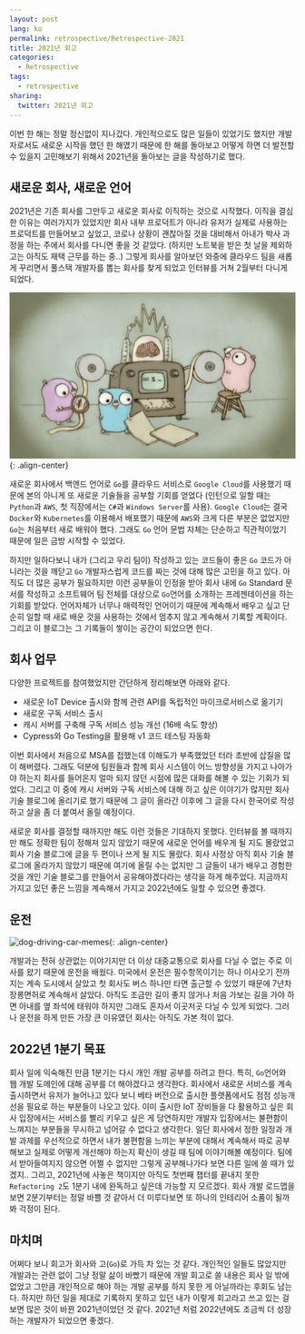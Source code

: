 ```yaml
---
layout: post
lang: ko
permalink: retrospective/Retrospective-2021
title: 2021년 회고
categories:
  - Retrospective
tags:
  - retrospective
sharing:
  twitter: 2021년 회고
---
```


이번 한 해는 정말 정신없이 지나갔다. 개인적으로도 많은 일들이 있었기도 했지만 개발자로서도 새로운 시작을 했던 한 해였기 때문에 한 해를 돌아보고 어떻게 하면 더 발전할 수 있을지 고민해보기 위해서 2021년을 돌아보는 글을 작성하기로 했다.

## 새로운 회사, 새로운 언어

2021년은 기존 회사를 그만두고 새로운 회사로 이직하는 것으로 시작했다. 이직을 결심한 이유는 여러가지가 있었지만 회사 내부 프로덕트가 아니라 유저가 실제로 사용하는 프로덕트를 만들어보고 싶었고, 코로나 상황이 괜찮아질 것을 대비해서 아내가 박사 과정을 하는 주에서 회사를 다니면 좋을 것 같았다. (하지만 노트북을 받은 첫 날을 제외하고는 아직도 재택 근무를 하는 중..) 그렇게 회사를 알아보던 와중에 클라우드 팀을 새롭게 꾸리면서 풀스택 개발자를 뽑는 회사를 찾게 되었고 인터뷰를 거쳐 2월부터 다니게 되었다.

![golang-machine](/assets/images/gopher-machine.jpg){: .align-center}

새로운 회사에서 백엔드 언어로 `Go`를 클라우드 서비스로 `Google Cloud`를 사용했기 때문에 본의 아니게 또 새로운 기술들을 공부할 기회를 얻었다 (인턴으로 일할 때는 `Python`과 `AWS`, 첫 직장에서는 `C#`과 `Windows Server`를 사용). `Google Cloud`는 결국 `Docker`와 `Kubernetes`를 이용해서 배포했기 때문에 `AWS`와 크게 다른 부분은 없었지만 `Go`는 처음부터 새로 배워야 했다. 그래도 `Go` 언어 문법 자체는 단순하고 직관적이었기 때문에 일은 금방 시작할 수 있었다. 

하지만 일하다보니 내가 (그리고 우리 팀이) 작성하고 있는 코드들이 좋은 `Go` 코드가 아니라는 것을 깨닫고 `Go` 개발자스럽게 코드를 짜는 것에 대해 많은 고민을 하고 있다. 아직도 더 많은 공부가 필요하지만 이런 공부들이 인정을 받아 회사 내에 `Go` Standard 문서를 작성하고 소프트웨어 팀 전체를 대상으로 `Go`언어를 소개하는 프레젠테이션을 하는 기회를 받았다. 언어자체가 너무나 매력적인 언어이기 때문에 계속해서 배우고 싶고 단순히 일할 때 새로 배운 것을 사용하는 것에서 멈추지 않고 계속해서 기록할 계획이다. 그리고 이 블로그는 그 기록들이 쌓이는 공간이 되었으면 한다. 

## 회사 업무

다양한 프로젝트를 참여했었지만 간단하게 정리해보면 아래와 같다.

* 새로운 IoT Device 출시와 함께 관련 API를 독립적인 마이크로서비스로 옮기기
* 새로운 구독 서비스 출시
* 캐시 서버를 구축해 구독 서비스 성능 개선 (16배 속도 향상)
* Cypress와 Go Testing을 활용해 v1 코드 테스팅 자동화

이번 회사에서 처음으로 MSA를 접했는데 이해도가 부족했었던 터라 초반에 삽질을 많이 해버렸다. 그래도 덕분에 팀원들과 함께 회사 시스템이 어느 방향성을 가지고 나아가야 하는지 회사를 들어온지 얼마 되지 않던 시점에 많은 대화를 해볼 수 있는 기회가 되었다. 그리고 이 중에 캐시 서버와 구독 서비스에 대해 하고 싶은 이야기가 많지만 회사 기술 블로그에 올리기로 했기 때문에 그 글이 올라간 이후에 그 글을 다시 한국어로 작성하고 살을 좀 더 붙여서 올릴 예정이다. 

새로운 회사를 결정할 때까지만 해도 이런 것들은 기대하지 못했다. 인터뷰를 볼 때까지만 해도 정확한 팀이 정해져 있지 않았기 때문에 새로운 언어를 배우게 될 지도 몰랐었고 회사 기술 블로그에 글을 두 편이나 쓰게 될 지도 몰랐다. 회사 사정상 아직 회사 기술 블로그에 올라가지 않았기 때문에 여기에 올릴 수는 없지만 그 글들이 내가 배우고 경험한 것을 개인 기술 블로그를 만들어서 공유해야겠다라는 생각을 하게 해주었다. 지금까지 가지고 있던 좋은 느낌을 계속해서 가지고 2022년에도 일할 수 있으면 좋겠다.

## 운전

![dog-driving-car-memes](https://www.etags.com/blog/wp-content/uploads/2017/08/dog-driving-car-memes.jpg){: .align-center}

개발과는 전혀 상관없는 이야기지만 더 이상 대중교통으로 회사를 다닐 수 없는 주로 이사를 왔기 때문에 운전을 배웠다. 미국에서 운전은 필수항목이기는 하나 이사오기 전까지는 계속 도시에서 살았고 첫 회사도 버스 하나만 타면 출근할 수 있었기 때문에 7년차 장롱면허로 계속해서 살았다. 아직도 조금만 길이 좋지 않거나 처음 가보는 길을 가야 하면 아내를 옆 좌석에 태워야 하지만 그래도 혼자서 이곳저곳 다닐 수 있게 되었다. 그러나 운전을 하게 만든 가장 큰 이유였던 회사는 아직도 가본 적이 없다. 

## 2022년 1분기 목표

회사 일에 익숙해진 만큼 1분기는 다시 개인 개발 공부를 하려고 한다. 특히, `Go`언어와 웹 개발 도메인에 대해 공부를 더 해야겠다고 생각한다. 회사에서 새로운 서비스를 계속 출시하면서 유저가 늘어나고 있다 보니 베타 버전으로 출시한 플랫폼에서도 점점 성능개선을 필요로 하는 부분들이 나오고 있다. 이미 출시한 IoT 장비들을 다 활용하고 싶은 회사 입장에서는 서비스를 빨리 키우고 싶은 게 당연하지만 개발자 입장에서는 불편함이 느껴지는 부분들을 무시하고 넘어갈 수 없다고 생각한다. 일단 회사에서 정한 일정과 개발 과제를 우선적으로 하면서 내가 불편함을 느끼는 부분에 대해서 계속해서 따로 공부해보고 실제로 어떻게 개선해야 하는지 확신이 생길 때 팀에 이야기해볼 예정이다. 팀에서 받아들여지지 않으면 어쩔 수 없지만 그렇게 공부해나가다 보면 다른 일에 쓸 때가 있겠지.. 그리고, 2021년에 사놓은 책이지만 아직도 첫번째 챕터를 끝내지 못한 `Refactoring 2`도 1분기 내에 완독하고 싶은데 가능할 지 모르겠다. 회사 개발 로드맵을 보면 2분기부터는 정말 바쁠 것 같아서 더 미루다보면 또 하나의 인테리어 소품이 될까봐 걱정이 된다.

## 마치며

어쩌다 보니 회고가 회사와 고(`Go`)로 가득 차 있는 것 같다. 개인적인 일들도 많았지만 개발과는 관련 없이 그냥 정말 삶이 바빴기 때문에 개발 회고로 쓸 내용은 회사 일 밖에 없었고 그만큼 개인적으로 해야 하는 개발 공부를 하지 못한 게 아닐까라는 후회도 남는다. 하지만 하던 일을 제대로 기록하지 못하고 있던 내가 이렇게 회고라고 쓰고 있는 걸 보면 많은 것이 바뀐 2021년이었던 것 같다. 2021년 처럼 2022년에도 조금씩 더 성장하는 개발자가 되었으면 좋겠다.